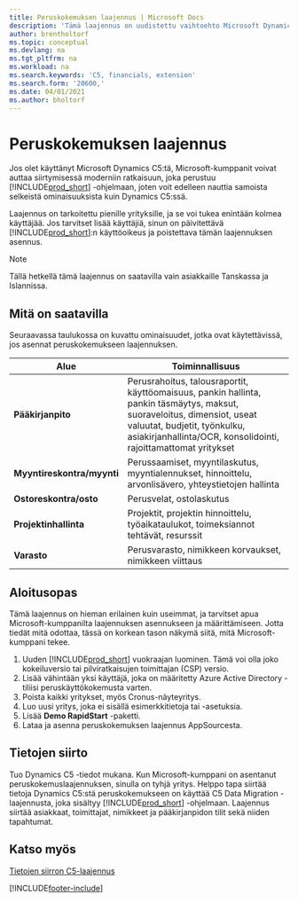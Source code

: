 ```yaml
---
title: Peruskokemuksen laajennus | Microsoft Docs
description: 'Tämä laajennus on uudistettu vaihtoehto Microsoft Dynamics C5:lle.'
author: brentholtorf
ms.topic: conceptual
ms.devlang: na
ms.tgt_pltfrm: na
ms.workload: na
ms.search.keywords: 'C5, financials, extension'
ms.search.form: '20600,'
ms.date: 04/01/2021
ms.author: bholtorf
---
```


# <a name="the-basic-experience-extension"></a><a name="the-basic-experience-extension"></a>Peruskokemuksen laajennus

Jos olet käyttänyt Microsoft Dynamics C5:tä, Microsoft-kumppanit voivat auttaa siirtymisessä moderniin ratkaisuun, joka perustuu [!INCLUDE[prod_short](includes/prod_short.md)] -ohjelmaan, joten voit edelleen nauttia samoista selkeistä ominaisuuksista kuin Dynamics C5:ssä.

Laajennus on tarkoitettu pienille yrityksille, ja se voi tukea enintään kolmea käyttäjää. Jos tarvitset lisää käyttäjiä, sinun on päivitettävä [!INCLUDE[prod_short](includes/prod_short.md)]:n käyttöoikeus ja poistettava tämän laajennuksen asennus.

> [!NOTE]
> Tällä hetkellä tämä laajennus on saatavilla vain asiakkaille Tanskassa ja Islannissa.

## <a name="whats-available"></a><a name="whats-available"></a>Mitä on saatavilla

Seuraavassa taulukossa on kuvattu ominaisuudet, jotka ovat käytettävissä, jos asennat peruskokemukseen laajennuksen.

|Alue  |Toiminnallisuus  |
|---------|---------|
|**Pääkirjanpito** |Perusrahoitus, talousraportit, käyttöomaisuus, pankin hallinta, pankin täsmäytys, maksut, suoraveloitus, dimensiot, useat valuutat, budjetit, työnkulku, asiakirjanhallinta/OCR, konsolidointi, rajoittamattomat yritykset|
|**Myyntireskontra/myynti** |Perussaamiset, myyntilaskutus, myyntialennukset, hinnoittelu, arvonlisävero, yhteystietojen hallinta |
|**Ostoreskontra/osto** |Perusvelat, ostolaskutus |
|**Projektinhallinta** |Projektit, projektin hinnoittelu, työaikataulukot, toimeksiannot tehtävät, resurssit |
|**Varasto** |Perusvarasto, nimikkeen korvaukset, nimikkeen viittaus |

## <a name="getting-started"></a><a name="getting-started"></a>Aloitusopas

Tämä laajennus on hieman erilainen kuin useimmat, ja tarvitset apua Microsoft-kumppanilta laajennuksen asennukseen ja määrittämiseen. Jotta tiedät mitä odottaa, tässä on korkean tason näkymä siitä, mitä Microsoft-kumppani tekee.

1. Uuden [!INCLUDE[prod_short](includes/prod_short.md)] vuokraajan luominen. Tämä voi olla joko kokeiluversio tai pilviratkaisujen toimittajan (CSP) versio.
2. Lisää vähintään yksi käyttäjä, joka on määritetty Azure Active Directory -tiliisi peruskäyttökokemusta varten.
3. Poista kaikki yritykset, myös Cronus-näyteyritys.
4. Luo uusi yritys, joka ei sisällä esimerkkitietoja tai -asetuksia.
5. Lisää **Demo RapidStart** -paketti. <!--what does the package contain?-->
6. Lataa ja asenna peruskokemuksen laajennus AppSourcesta.

## <a name="migrating-data"></a><a name="migrating-data"></a>Tietojen siirto

Tuo Dynamics C5 -tiedot mukana. Kun Microsoft-kumppani on asentanut peruskokemuslaajennuksen, sinulla on tyhjä yritys. Helppo tapa siirtää tietoja Dynamics C5:stä peruskokemukseen on käyttää C5 Data Migration -laajennusta, joka sisältyy [!INCLUDE[prod_short](includes/prod_short.md)] -ohjelmaan. Laajennus siirtää asiakkaat, toimittajat, nimikkeet ja pääkirjanpidon tilit sekä niiden tapahtumat.

## <a name="see-also"></a><a name="see-also"></a>Katso myös

[Tietojen siirron C5-laajennus](ui-extensions-c5-data-migration.md)  

[!INCLUDE[footer-include](includes/footer-banner.md)]
